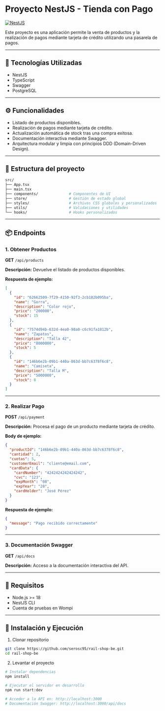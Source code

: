 
# Proyecto NestJS - Tienda con Pago

[![NestJS](https://img.shields.io/badge/nestjs-10.x-red)](https://nestjs.com/)

Este proyecto es una aplicación permite la venta de productos y la realización de pagos mediante tarjeta de crédito utilizando una pasarela de pagos.

---

## 🚀 Tecnologías Utilizadas

- NestJS
- TypeScript
- Swagger
- PostgreSQL

---

## ⚙️ Funcionalidades

- Listado de productos disponibles.
- Realización de pagos mediante tarjeta de crédito.
- Actualización automática de stock tras una compra exitosa.
- Documentación interactiva mediante Swagger.
- Arquitectura modular y limpia con principios DDD (Domain-Driven Design).

---

## 📁 Estructura del proyecto

```bash
src/
├── App.tsx
├── main.tsx
├── components/              # Componentes de UI
├── store/                   # Gestión de estado global
├── styles/                  # Archivos CSS globales y personalizados
├── utils/                   # Validaciones y utilidades
└── hooks/                   # Hooks personalizados
 ```

---

## 📦 Endpoints

### 1. Obtener Productos

**GET** `/api/products`

**Descripción:** Devuelve el listado de productos disponibles.

**Respuesta de ejemplo:**

```json
[
  {
    "id": "62662509-7f29-4150-92f3-2cb182b095ba",
    "name": "Gorra",
    "description": "Color rojo",
    "price": "200000",
    "stock": 15
  },
  {
    "id": "7574d94b-632d-4ea0-98a0-c6c91fa1812b",
    "name": "Zapatos",
    "description": "Talla 42",
    "price": "8000000",
    "stock": 5
  },
  {
    "id": "146b6e2b-09b1-440a-863d-bb7c6378f6c8",
    "name": "Camiseta",
    "description": "Talla M",
    "price": "5000000",
    "stock": 8
  }
]
```

---

### 2. Realizar Pago

**POST** `/api/payment`

**Descripción:** Procesa el pago de un producto mediante tarjeta de crédito.

**Body de ejemplo:**

```json
{
  "productId": "146b6e2b-09b1-440a-863d-bb7c6378f6c8",
  "cantidad": 2,
  "cuotas": 5,
  "customerEmail": "cliente@email.com",
  "cardData": {
    "cardNumber": "4242424242424242",
    "cvc": "123",
    "expMonth": "08",
    "expYear": "28",
    "cardHolder": "José Pérez"
  }
}
```

**Respuesta de ejemplo:**

```json
{
  "message": "Pago recibido correctamente"
}
```

---

### 3. Documentación Swagger

**GET** `/api/docs`

**Descripción:** Acceso a la documentación interactiva del API.

---

## 🧪 Requisitos

- Node.js >= 18
- NestJS CLI
- Cuenta de pruebas en Wompi

---

## 🔧 Instalación y Ejecución

1. Clonar repositorio

```bash
git clone https://github.com/serosc95/rail-shop-be.git
cd rail-shop-be
```

2. Levantar el proyecto

```bash
# Instalar dependencias
npm install

# Ejecutar el servidor en desarrollo
npm run start:dev

# Acceder a la API en: http://localhost:3000
# Documentación Swagger: http://localhost:3000/api/docs
```
